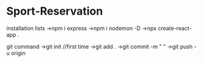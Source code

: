 # Sport-Reservation
installation lists
->npm i express
->npm i nodemon -D
->npx create-react-app .

git command
->git init //first time
->git add . 
->git commit -m " "
->git push -u origin
